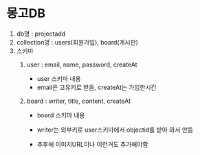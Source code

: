 # 몽고DB 
1. db명 : projectadd
2. collection명 : users(회원가입), board(게시판)
3. 스키마
    1) user : email, name, password, createAt
        - user 스키마 내용
        - email은 고유키로 받음, createAt는 가입한시간

    2) board : writer, title, content, createAt
        - board 스키마 내용
        - writer는 외부키로 user스키마에서 objectid를 받아 와서 만듬

        - 추후에 이미지URL이나 이런거도 추가해야함

